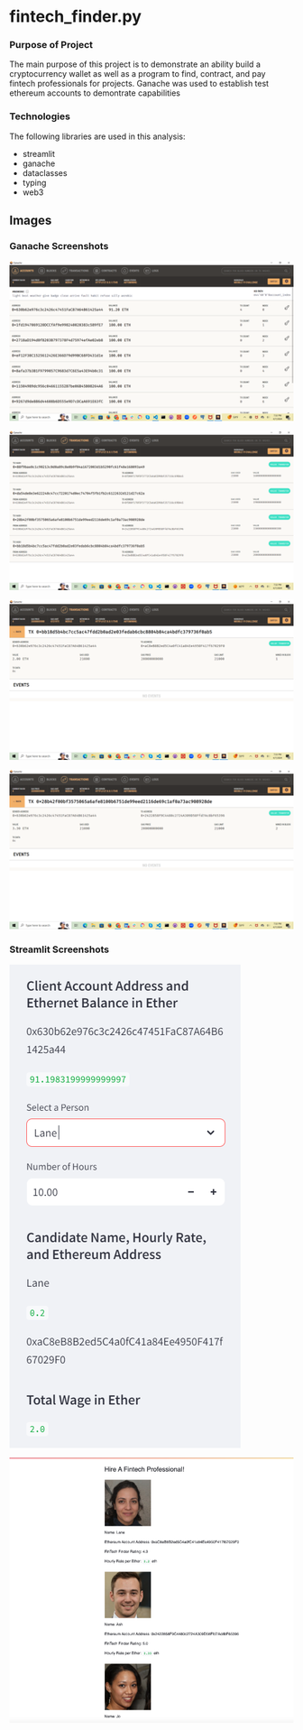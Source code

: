# fintech_finder.py

### Purpose of Project

The main purpose of this project is to demonstrate an ability build a cryptocurrency wallet as well as a program to find, contract, and pay fintech professionals for projects. Ganache was used to establish test ethereum accounts to demontrate capabilities

### Technologies

The following libraries are used in this analysis:
* streamlit
* ganache
* dataclasses
* typing
* web3

## Images

### Ganache Screenshots

![Ganache screen](https://github.com/Akosah304/fintech_finder.py/blob/main/Starter_Code/Images/ganache%20shot%202.png)

![Ganache screen](https://github.com/Akosah304/fintech_finder.py/blob/main/Starter_Code/Images/ganache%20shot1.png)

![Ganache screen](https://github.com/Akosah304/fintech_finder.py/blob/main/Starter_Code/Images/ganache%20shot%206.png)

![Ganache screen](https://github.com/Akosah304/fintech_finder.py/blob/main/Starter_Code/Images/ganache%20shot%205.png)


### Streamlit Screenshots

![Screenshot screen](https://github.com/Akosah304/fintech_finder.py/blob/main/Starter_Code/Images/streamlit%20shot1.png)

![Screenshot screen](https://github.com/Akosah304/fintech_finder.py/blob/main/Starter_Code/Images/streamlit%20shot%202.png)